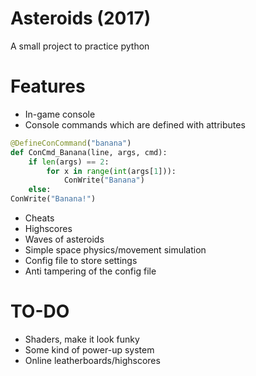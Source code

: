 # Asteroids (2017)

A small project to practice python

# Features

* In-game console
* Console commands which are defined with attributes
```python
@DefineConCommand("banana")
def ConCmd_Banana(line, args, cmd):
	if len(args) == 2:
		for x in range(int(args[1])):
			ConWrite("Banana")
	else:
ConWrite("Banana!")
```
* Cheats
* Highscores
* Waves of asteroids
* Simple space physics/movement simulation
* Config file to store settings
* Anti tampering of the config file

# TO-DO

* Shaders, make it look funky
* Some kind of power-up system
* Online leatherboards/highscores